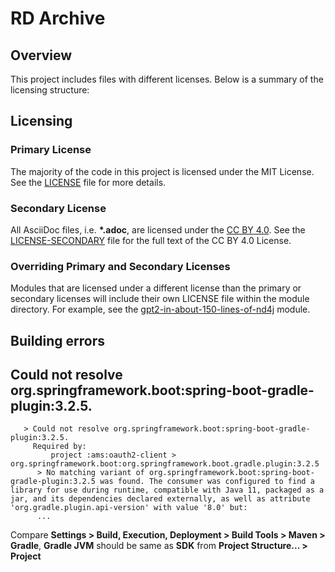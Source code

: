 # RD Archive

## Overview
This project includes files with different licenses. Below is a summary of the licensing structure:

## Licensing

### Primary License
The majority of the code in this project is licensed under the MIT License. See the [LICENSE](./LICENSE) file for more details.

### Secondary License
All AsciiDoc files, i.e. **\*.adoc**, are licensed under the [CC BY 4.0](https://creativecommons.org/licenses/by/4.0/?ref=chooser-v1). 
See the [LICENSE-SECONDARY](./LICENSE-SECONDARY) file for the full text of the CC BY 4.0 License.

### Overriding Primary and Secondary Licenses
Modules that are licensed under a different license than the primary or secondary licenses will include their own LICENSE file within the module directory. 
For example, see the [gpt2-in-about-150-lines-of-nd4j](./ams/gpt2-in-about-150-lines-of-nd4j) module.

## Building errors

## Could not resolve org.springframework.boot:spring-boot-gradle-plugin:3.2.5.

```
   > Could not resolve org.springframework.boot:spring-boot-gradle-plugin:3.2.5.
     Required by:
         project :ams:oauth2-client > org.springframework.boot:org.springframework.boot.gradle.plugin:3.2.5
      > No matching variant of org.springframework.boot:spring-boot-gradle-plugin:3.2.5 was found. The consumer was configured to find a library for use during runtime, compatible with Java 11, packaged as a jar, and its dependencies declared externally, as well as attribute 'org.gradle.plugin.api-version' with value '8.0' but:
      ...
```

Compare **Settings > Build, Execution, Deployment > Build Tools > Maven > Gradle**, 
**Gradle JVM** should be same as **SDK** from **Project Structure... > Project** 